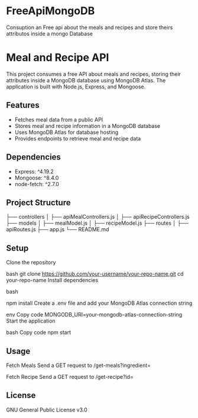 # FreeApiMongoDB
Consuption an Free api about the meals and recipes and store theirs attributos inside a mongo Database
# Meal and Recipe API

This project consumes a free API about meals and recipes, storing their attributes inside a MongoDB database using MongoDB Atlas. The application is built with Node.js, Express, and Mongoose.

## Features

- Fetches meal data from a public API
- Stores meal and recipe information in a MongoDB database
- Uses MongoDB Atlas for database hosting
- Provides endpoints to retrieve meal and recipe data

## Dependencies

- Express: ^4.19.2
- Mongoose: ^8.4.0
- node-fetch: ^2.7.0

## Project Structure

├── controllers
│ ├── apiMealControllers.js
│ ├── apiRecipeControllers.js
├── models
│ ├── mealModel.js
│ ├── recipeModel.js
├── routes
│ ├── apiRoutes.js
├── app.js
└── README.md
## Setup
Clone the repository

bash
git clone https://github.com/your-username/your-repo-name.git
cd your-repo-name
Install dependencies

bash

npm install
Create a .env file and add your MongoDB Atlas connection string

env
Copy code
MONGODB_URI=your-mongodb-atlas-connection-string
Start the application

bash
Copy code
npm start
## Usage
Fetch Meals
Send a GET request to /get-meals?ingredient=<ingredient-name>

Fetch Recipe
Send a GET request to /get-recipe?id=<meal-id>
## License
GNU General Public License v3.0
